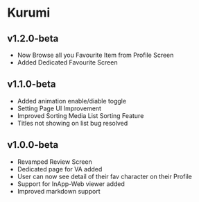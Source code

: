 # Kurumi

## v1.2.0-beta
  - Now Browse all you Favourite Item from Profile Screen
  - Added Dedicated Favourite Screen
  
## v1.1.0-beta
  - Added animation enable/diable toggle
  - Setting Page UI Improvement
  - Improved Sorting Media List Sorting Feature
  - Titles not showing on list bug resolved  
  
## v1.0.0-beta
  - Revamped Review Screen
  - Dedicated page for VA added
  - User can now see detail of their fav character on their Profile 
  - Support for InApp-Web viewer added
  - Improved markdown support